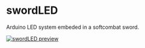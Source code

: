 # swordLED
Arduino LED system embeded in a softcombat sword.


[![swordLED preview](http://img.youtube.com/vi/CmbsUlex_hI/0.jpg)](http://www.youtube.com/watch?v=CmbsUlex_hI "Demo of softcombat LED sword")
